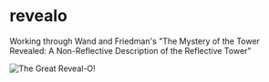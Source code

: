 # revealo
Working through Wand and Friedman's "The Mystery of the Tower Revealed: A Non-Reflective Description of the Reflective Tower"

![The Great Reveal-O!](https://theinfosphere.org/images/2/27/The_Great_Reveal-o.png)
